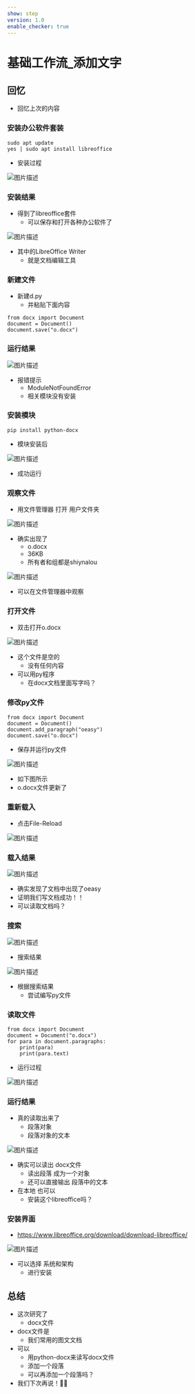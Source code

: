 ```yaml
---
show: step
version: 1.0
enable_checker: true
---
```


# 基础工作流_添加文字

## 回忆

- 回忆上次的内容

### 安装办公软件套装

```
sudo apt update
yes | sudo apt install libreoffice
```

- 安装过程

![图片描述](https://doc.shiyanlou.com/courses/uid1190679-20230713-1689221436211)

### 安装结果

- 得到了libreoffice套件
	- 可以保存和打开各种办公软件了

![图片描述](https://doc.shiyanlou.com/courses/uid1190679-20240305-1709635063941)

- 其中的LibreOffice Writer
	- 就是文档编辑工具

### 新建文件 

- 新建d.py
	- 并粘贴下面内容

```
from docx import Document
document = Document()
document.save("o.docx")
```

### 运行结果

![图片描述](https://doc.shiyanlou.com/courses/uid1190679-20230713-1689221971442)

- 报错提示
	- ModuleNotFoundError
	- 相关模块没有安装

### 安装模块

```
pip install python-docx
```

- 模块安装后

![图片描述](https://doc.shiyanlou.com/courses/uid1190679-20230713-1689222050958)

- 成功运行

### 观察文件

- 用文件管理器 打开 用户文件夹

![图片描述](https://doc.shiyanlou.com/courses/uid1190679-20230713-1689222403594)

- 确实出现了 
	- o.docx
	- 36KB
	- 所有者和组都是shiynalou

![图片描述](https://doc.shiyanlou.com/courses/uid1190679-20230713-1689222119216)

- 可以在文件管理器中观察

### 打开文件

- 双击打开o.docx

![图片描述](https://doc.shiyanlou.com/courses/uid1190679-20230713-1689222506298)

- 这个文件是空的
	- 没有任何内容
- 可以用py程序
	- 在docx文档里面写字吗？

### 修改py文件

```
from docx import Document
document = Document()
document.add_paragraph("oeasy")
document.save("o.docx")
```

- 保存并运行py文件

![图片描述](https://doc.shiyanlou.com/courses/uid1190679-20240128-1706448668738)

- 如下图所示
- o.docx文件更新了

### 重新载入

- 点击File-Reload

![图片描述](https://doc.shiyanlou.com/courses/uid1190679-20230713-1689223163254)

### 载入结果

![图片描述](https://doc.shiyanlou.com/courses/uid1190679-20230713-1689223449544)

- 确实发现了文档中出现了oeasy
- 证明我们写文档成功！！
- 可以读取文档吗？

### 搜索

![图片描述](https://doc.shiyanlou.com/courses/uid1190679-20230713-1689223610695)

- 搜索结果

![图片描述](https://doc.shiyanlou.com/courses/uid1190679-20230713-1689223625165)

- 根据搜索结果
	- 尝试编写py文件

### 读取文件

```
from docx import Document
document = Document("o.docx")
for para in document.paragraphs:
    print(para)
    print(para.text)
```

- 运行过程

![图片描述](https://doc.shiyanlou.com/courses/uid1190679-20230713-1689223860748)

### 运行结果

- 真的读取出来了
	- 段落对象
	- 段落对象的文本

![图片描述](https://doc.shiyanlou.com/courses/uid1190679-20230713-1689223882925)

- 确实可以读出 docx文件
	- 读出段落 成为一个对象
	- 还可以直接输出 段落中的文本
- 在本地 也可以
	- 安装这个libreoffice吗？

### 安装界面

- https://www.libreoffice.org/download/download-libreoffice/

![图片描述](https://doc.shiyanlou.com/courses/uid1190679-20240330-1711759039233)

- 可以选择 系统和架构
	- 进行安装

## 总结

- 这次研究了
	- docx文件
- docx文件是	
	- 我们常用的图文文档
- 可以
	- 用python-docx来读写docx文件
	- 添加一个段落
	- 可以再添加一个段落吗？
- 我们下次再说！👋🏻
